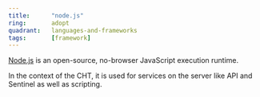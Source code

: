 ```yaml
---
title:      "node.js"
ring:       adopt
quadrant:   languages-and-frameworks
tags:       [framework]
---
```


[Node.js](https://nodejs.org/en) is an open-source, no-browser JavaScript execution runtime.

In the context of the CHT, it is used for services on the server like API and Sentinel as well as scripting.